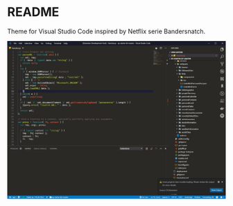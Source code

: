 # README

Theme for Visual Studio Code inspired by Netflix serie Bandersnatch.

![](https://github.com/kasuken/Visual-Studio-Code-Themes/raw/master/bandersnatch/BandersnatchMainScreen.PNG)